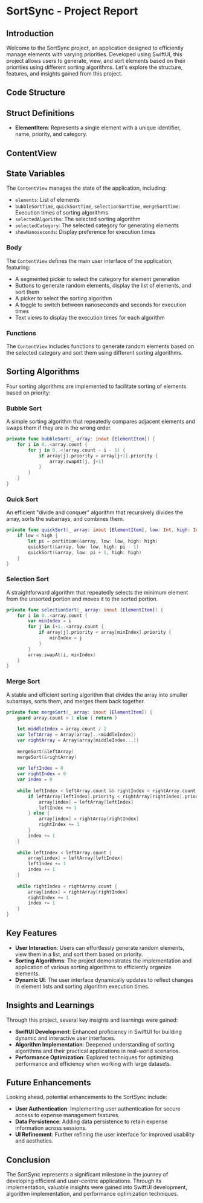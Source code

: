 # SortSync - Project Report

## Introduction

Welcome to the SortSync project, an application designed to efficiently manage elements with varying priorities. Developed using SwiftUI, this project allows users to generate, view, and sort elements based on their priorities using different sorting algorithms. Let's explore the structure, features, and insights gained from this project.

## Code Structure

## Struct Definitions

- **ElementItem**: Represents a single element with a unique identifier, name, priority, and category.

## ContentView

## State Variables

The `ContentView` manages the state of the application, including:
- `elements`: List of elements
- `bubbleSortTime`, `quickSortTime`, `selectionSortTime`, `mergeSortTime`: Execution times of sorting algorithms
- `selectedAlgorithm`: The selected sorting algorithm
- `selectedCategory`: The selected category for generating elements
- `showNanoseconds`: Display preference for execution times

### Body

The `ContentView` defines the main user interface of the application, featuring:
- A segmented picker to select the category for element generation
- Buttons to generate random elements, display the list of elements, and sort them
- A picker to select the sorting algorithm
- A toggle to switch between nanoseconds and seconds for execution times
- Text views to display the execution times for each algorithm

### Functions

The `ContentView` includes functions to generate random elements based on the selected category and sort them using different sorting algorithms.

## Sorting Algorithms

Four sorting algorithms are implemented to facilitate sorting of elements based on priority:

### Bubble Sort

A simple sorting algorithm that repeatedly compares adjacent elements and swaps them if they are in the wrong order.

```swift
private func bubbleSort(_ array: inout [ElementItem]) {
    for i in 0..<array.count {
        for j in 0..<(array.count - i - 1) {
            if array[j].priority > array[j+1].priority {
                array.swapAt(j, j+1)
            }
        }
    }
}
```

### Quick Sort

An efficient "divide and conquer" algorithm that recursively divides the array, sorts the subarrays, and combines them.

```swift
private func quickSort(_ array: inout [ElementItem], low: Int, high: Int) {
    if low < high {
        let pi = partition(&array, low: low, high: high)
        quickSort(&array, low: low, high: pi - 1)
        quickSort(&array, low: pi + 1, high: high)
    }
}
```

### Selection Sort

A straightforward algorithm that repeatedly selects the minimum element from the unsorted portion and moves it to the sorted portion.

```swift
private func selectionSort(_ array: inout [ElementItem]) {
    for i in 0..<array.count {
        var minIndex = i
        for j in i+1..<array.count {
            if array[j].priority < array[minIndex].priority {
                minIndex = j
            }
        }
        array.swapAt(i, minIndex)
    }
}
```

### Merge Sort

A stable and efficient sorting algorithm that divides the array into smaller subarrays, sorts them, and merges them back together.

```swift
private func mergeSort(_ array: inout [ElementItem]) {
    guard array.count > 1 else { return }
    
    let middleIndex = array.count / 2
    var leftArray = Array(array[..<middleIndex])
    var rightArray = Array(array[middleIndex...])
    
    mergeSort(&leftArray)
    mergeSort(&rightArray)
    
    var leftIndex = 0
    var rightIndex = 0
    var index = 0
    
    while leftIndex < leftArray.count && rightIndex < rightArray.count {
        if leftArray[leftIndex].priority < rightArray[rightIndex].priority {
            array[index] = leftArray[leftIndex]
            leftIndex += 1
        } else {
            array[index] = rightArray[rightIndex]
            rightIndex += 1
        }
        index += 1
    }
    
    while leftIndex < leftArray.count {
        array[index] = leftArray[leftIndex]
        leftIndex += 1
        index += 1
    }
    
    while rightIndex < rightArray.count {
        array[index] = rightArray[rightIndex]
        rightIndex += 1
        index += 1
    }
}
```
## Key Features

- **User Interaction**: Users can effortlessly generate random elements, view them in a list, and sort them based on priority.
- **Sorting Algorithms**: The project demonstrates the implementation and application of various sorting algorithms to efficiently organize elements.
- **Dynamic UI**: The user interface dynamically updates to reflect changes in element lists and sorting algorithm execution times.

## Insights and Learnings

Through this project, several key insights and learnings were gained:

- **SwiftUI Development**: Enhanced proficiency in SwiftUI for building dynamic and interactive user interfaces.
- **Algorithm Implementation**: Deepened understanding of sorting algorithms and their practical applications in real-world scenarios.
- **Performance Optimization**: Explored techniques for optimizing performance and efficiency when working with large datasets.

## Future Enhancements

Looking ahead, potential enhancements to the SortSync include:

- **User Authentication**: Implementing user authentication for secure access to expense management features.
- **Data Persistence**: Adding data persistence to retain expense information across sessions.
- **UI Refinement**: Further refining the user interface for improved usability and aesthetics.

## Conclusion

The SortSync represents a significant milestone in the journey of developing efficient and user-centric applications. Through its implementation, valuable insights were gained into SwiftUI development, algorithm implementation, and performance optimization techniques. 
